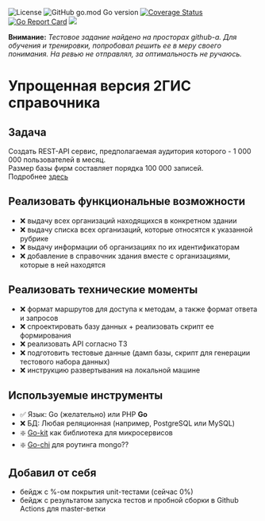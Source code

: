 ![License](https://img.shields.io/github/license/p12s/ispring-todo-list-api)
![GitHub go.mod Go version](https://img.shields.io/github/go-mod/go-version/p12s/2gis-catalog-api?style=plastic)
[![Coverage Status](https://codecov.io/gh/p12s/2gis-catalog-api/branch/master/graph/badge.svg?token=sTWAW1J7hW)](https://codecov.io/gh/p12s/2gis-catalog-api)
[![Go Report Card](https://goreportcard.com/badge/github.com/p12s/2gis-catalog-api)](https://goreportcard.com/report/github.com/p12s/2gis-catalog-api)
<img src="https://github.com/p12s/2gis-catalog-api/workflows/lint-build/badge.svg?branch=master">

**Внимание:** *Тестовое задание найдено на просторах github-а. Для обучения и тренировки, попробовал решить ее в меру своего понимания. На ревью не отправлял, за оптимальность не ручаюсь.*

# Упрощенная версия 2ГИС справочника

## Задача
Создать REST-API сервис, предполагаемая аудитория которого - 1 000 000 пользователей в месяц.  
Размер базы фирм составляет порядка 100 000 записей.     
Подробнее [здесь](task.md)

## Реализовать функциональные возможности
- ❌ выдачу всех организаций находящихся в конкретном здании
- ❌ выдачу списка всех организаций, которые относятся к указанной рубрике
- ❌ выдачу информации об организациях по их идентификаторам
- ❌ добавление в справочник здания вместе с организациями, которые в ней находятся

## Реализовать технические моменты
- ❌ формат маршрутов для доступа к методам, а также формат ответа и запросов
- ❌ спроектировать базу данных + реализовать скрипт ее формирования
- ❌ реализовать API согласно ТЗ
- ❌ подготовить тестовые данные (дамп базы, скрипт для генерации тестового набора данных)
- ❌ инструкцию развертывания на локальной машине

## Используемые инструменты
- ✅ Язык:  Go (желательно) или PHP
  **Go**
- ❌ БД: Любая реляционная (например, PostgreSQL или MySQL)
- ❇️ [Go-kit](https://github.com/go-kit/kit) как библиотека для микросервисов
- ❇️ [Go-chi](https://github.com/go-chi/chi) для роутинга
mongo??


## Добавил от себя
- бейдж с %-ом покрытия unit-тестами (сейчас 0%)
- бейдж с результатом запуска тестов и пробной сборки в Github Actions для master-ветки
